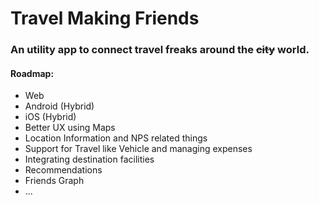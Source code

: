 # Travel Making Friends

### An utility app to connect travel freaks around the ~~city~~ world.

#### Roadmap:
- Web
- Android (Hybrid)
- iOS (Hybrid)
- Better UX using Maps
- Location Information and NPS related things
- Support for Travel like Vehicle and managing expenses
- Integrating destination facilities
- Recommendations
- Friends Graph
- ...
